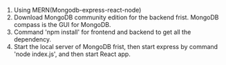 1. Using MERN(Mongodb-express-react-node) 
2. Download MongoDB community edition for the backend frist. MongoDB compass is the GUI for MongoDB.
3. Command 'npm install' for frontend and backend to get all the dependency.
4. Start the local server of MongoDB frist, then start express by command 'node index.js', and then start React app.
